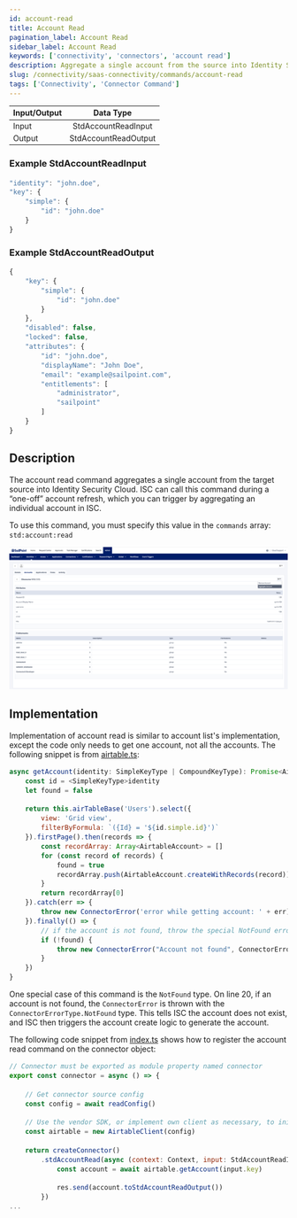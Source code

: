 ```yaml
---
id: account-read
title: Account Read
pagination_label: Account Read
sidebar_label: Account Read
keywords: ['connectivity', 'connectors', 'account read']
description: Aggregate a single account from the source into Identity Security Cloud.
slug: /connectivity/saas-connectivity/commands/account-read
tags: ['Connectivity', 'Connector Command']
---
```


| Input/Output |      Data Type       |
| :----------- | :------------------: |
| Input        | StdAccountReadInput  |
| Output       | StdAccountReadOutput |

### Example StdAccountReadInput

```javascript
"identity": "john.doe",
"key": {
    "simple": {
        "id": "john.doe"
    }
}
```

### Example StdAccountReadOutput

```javascript
{
    "key": {
        "simple": {
            "id": "john.doe"
        }
    },
    "disabled": false,
    "locked": false,
    "attributes": {
        "id": "john.doe",
        "displayName": "John Doe",
        "email": "example@sailpoint.com",
        "entitlements": [
            "administrator",
            "sailpoint"
        ]
    }
}
```

## Description

The account read command aggregates a single account from the target source into Identity Security Cloud. ISC can call this command during a “one-off” account refresh, which you can trigger by aggregating an individual account in ISC.

To use this command, you must specify this value in the `commands` array: `std:account:read`

![Account Read](./img/account_read_idn.png)

## Implementation

Implementation of account read is similar to account list's implementation, except the code only needs to get one account, not all the accounts. The following snippet is from [airtable.ts](https://github.com/sailpoint-oss/airtable-example-connector/blob/main/src/airtable.ts):

```javascript
async getAccount(identity: SimpleKeyType | CompoundKeyType): Promise<AirtableAccount> {
    const id = <SimpleKeyType>identity
    let found = false

    return this.airTableBase('Users').select({
        view: 'Grid view',
        filterByFormula: `({Id} = '${id.simple.id}')`
    }).firstPage().then(records => {
        const recordArray: Array<AirtableAccount> = []
        for (const record of records) {
            found = true
            recordArray.push(AirtableAccount.createWithRecords(record))
        }
        return recordArray[0]
    }).catch(err => {
        throw new ConnectorError('error while getting account: ' + err)
    }).finally(() => {
        // if the account is not found, throw the special NotFound error type
        if (!found) {
            throw new ConnectorError("Account not found", ConnectorErrorType.NotFound)
        }
    })
}
```

One special case of this command is the `NotFound` type. On line 20, if an account is not found, the `ConnectorError` is thrown with the `ConnectorErrorType.NotFound` type. This tells ISC the account does not exist, and ISC then triggers the account create logic to generate the account.

The following code snippet from [index.ts](https://github.com/sailpoint-oss/airtable-example-connector/blob/main/src/index.ts) shows how to register the account read command on the connector object:

```javascript
// Connector must be exported as module property named connector
export const connector = async () => {

    // Get connector source config
    const config = await readConfig()

    // Use the vendor SDK, or implement own client as necessary, to initialize a client
    const airtable = new AirtableClient(config)

    return createConnector()
        .stdAccountRead(async (context: Context, input: StdAccountReadInput, res: Response<StdAccountReadOutput>) => {
            const account = await airtable.getAccount(input.key)

            res.send(account.toStdAccountReadOutput())
        })
...
```
